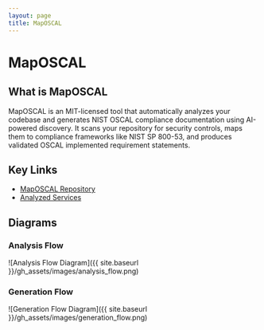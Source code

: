 ```yaml
---
layout: page
title: MapOSCAL
---
```


# MapOSCAL

## What is MapOSCAL
MapOSCAL is an MIT-licensed tool that automatically analyzes your codebase and generates NIST OSCAL compliance documentation using AI-powered discovery. It scans your repository for security controls, maps them to compliance frameworks like NIST SP 800-53, and produces validated OSCAL implemented requirement statements. 

## Key Links
- [MapOSCAL Repository](https://github.com/ChrisRimondi/MapOSCAL)
- [Analyzed Services](https://github.com/ChrisRimondi/maposcal_analyzed_services)

## Diagrams

### Analysis Flow
![Analysis Flow Diagram]({{ site.baseurl }}/gh_assets/images/analysis_flow.png)

### Generation Flow  
![Generation Flow Diagram]({{ site.baseurl }}/gh_assets/images/generation_flow.png) 